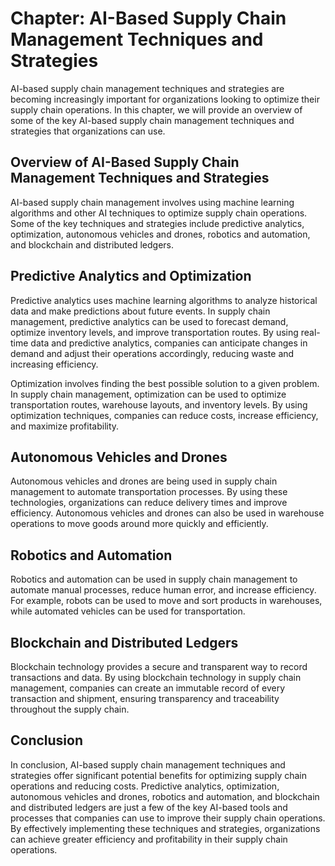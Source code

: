 Chapter: AI-Based Supply Chain Management Techniques and Strategies
===================================================================

AI-based supply chain management techniques and strategies are becoming increasingly important for organizations looking to optimize their supply chain operations. In this chapter, we will provide an overview of some of the key AI-based supply chain management techniques and strategies that organizations can use.

Overview of AI-Based Supply Chain Management Techniques and Strategies
----------------------------------------------------------------------

AI-based supply chain management involves using machine learning algorithms and other AI techniques to optimize supply chain operations. Some of the key techniques and strategies include predictive analytics, optimization, autonomous vehicles and drones, robotics and automation, and blockchain and distributed ledgers.

Predictive Analytics and Optimization
-------------------------------------

Predictive analytics uses machine learning algorithms to analyze historical data and make predictions about future events. In supply chain management, predictive analytics can be used to forecast demand, optimize inventory levels, and improve transportation routes. By using real-time data and predictive analytics, companies can anticipate changes in demand and adjust their operations accordingly, reducing waste and increasing efficiency.

Optimization involves finding the best possible solution to a given problem. In supply chain management, optimization can be used to optimize transportation routes, warehouse layouts, and inventory levels. By using optimization techniques, companies can reduce costs, increase efficiency, and maximize profitability.

Autonomous Vehicles and Drones
------------------------------

Autonomous vehicles and drones are being used in supply chain management to automate transportation processes. By using these technologies, organizations can reduce delivery times and improve efficiency. Autonomous vehicles and drones can also be used in warehouse operations to move goods around more quickly and efficiently.

Robotics and Automation
-----------------------

Robotics and automation can be used in supply chain management to automate manual processes, reduce human error, and increase efficiency. For example, robots can be used to move and sort products in warehouses, while automated vehicles can be used for transportation.

Blockchain and Distributed Ledgers
----------------------------------

Blockchain technology provides a secure and transparent way to record transactions and data. By using blockchain technology in supply chain management, companies can create an immutable record of every transaction and shipment, ensuring transparency and traceability throughout the supply chain.

Conclusion
----------

In conclusion, AI-based supply chain management techniques and strategies offer significant potential benefits for optimizing supply chain operations and reducing costs. Predictive analytics, optimization, autonomous vehicles and drones, robotics and automation, and blockchain and distributed ledgers are just a few of the key AI-based tools and processes that companies can use to improve their supply chain operations. By effectively implementing these techniques and strategies, organizations can achieve greater efficiency and profitability in their supply chain operations.


